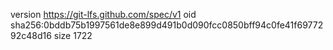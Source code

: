 version https://git-lfs.github.com/spec/v1
oid sha256:0bddb75b1997561de8e899d491b0d090fcc0850bff94c0fe41f6977292c48d16
size 1722
